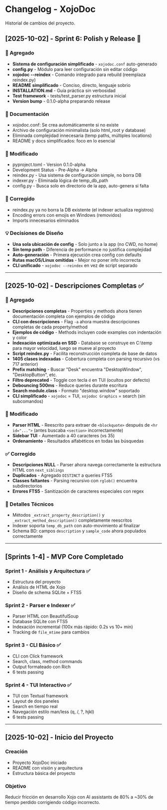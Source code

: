 # Changelog - XojoDoc

Historial de cambios del proyecto.

## [2025-10-02] - Sprint 6: Polish y Release 🚀

### 🎉 Agregado
- **Sistema de configuración simplificado** - `xojodoc.conf` auto-generado
- **config.py** - Módulo para leer configuración sin editar código
- **xojodoc --reindex** - Comando integrado para rebuild (reemplaza reindex.py)
- **README simplificado** - Conciso, directo, lenguaje sobrio
- **INSTALLATION.md** - Guía práctica sin verbosidad
- **Test framework** - tests/test_parser.py estructura inicial
- **Version bump** - 0.1.0-alpha preparando release

### 📝 Documentación
- xojodoc.conf: Se crea automáticamente si no existe
- Archivo de configuración minimalista (solo html_root y database)
- Eliminada complejidad innecesaria (temp paths, múltiples locations)
- README y docs simplificados: foco en lo esencial

### 🔧 Modificado  
- pyproject.toml - Version 0.1.0-alpha
- Development Status - Pre-Alpha → Alpha
- reindex.py - Usa sistema de configuración simple, no borra DB
- indexer.py - Eliminada lógica de temp_db_path
- config.py - Busca solo en directorio de la app, auto-genera si falta

### 🐛 Corregido
- reindex.py ya no borra la DB existente (el indexer actualiza registros)
- Encoding errors con emojis en Windows (removidos)
- Imports innecesarios eliminados

### 💡 Decisiones de Diseño
- **Una sola ubicación de config** - Solo junto a la app (no CWD, no home)
- **Sin temp path** - Diferencia de performance no justifica complejidad
- **Auto-generación** - Primera ejecución crea config con defaults
- **Rutas macOS/Linux omitidas** - Mejor no poner info incorrecta
- **CLI unificado** - `xojodoc --reindex` en vez de script separado

---

## [2025-10-02] - Descripciones Completas ✅

### 🎉 Agregado
- **Descripciones completas** - Properties y methods ahora tienen documentación completa con ejemplos de código
- **CLI con descripciones** - Flag `-a` ahora muestra descripciones completas de cada property/method
- **Ejemplos de código** - Methods incluyen code examples con indentación y color
- **Indexación optimizada en SSD** - Database se construye en C:\temp para mayor velocidad, luego se mueve al proyecto
- **Script reindex.py** - Facilita reconstrucción completa de base de datos
- **1405 clases indexadas** - Cobertura completa con parsing recursivo (vs 717 anterior)
- **Prefix matching** - Buscar "Desk" encuentra "DesktopWindow", "DesktopButton", etc.
- **Filtro deprecated** - Toggle con tecla `d` en TUI (ocultos por defecto)
- **Debouncing 500ms** - Reduce queries durante escritura
- **Search module.class** - Formato "desktop.window" soportado
- **CLI simplificado** - `xojodoc` = TUI, `xojodoc Graphics` = search (sin subcomandos)

### 🔧 Modificado  
- **Parser HTML** - Reescrito para extraer de `<blockquote>` después de `<hr id="...">` (antes buscaba `<section>` incorrectamente)
- **Sidebar TUI** - Aumentado a 40 caracteres (vs 35)
- **Ordenamiento** - Resultados alfabéticos en todas las búsquedas

### ✅ Corregido
- **Descripciones NULL** - Parser ahora navega correctamente la estructura HTML con `next_siblings`
- **Duplicados** - Agregado `DISTINCT` a queries FTS5
- **Classes faltantes** - Parsing recursivo con `rglob()` encuentra subdirectorios
- **Errores FTS5** - Sanitización de caracteres especiales con regex

### 🔨 Detalles Técnicos
- Métodos `_extract_property_description()` y `_extract_method_description()` completamente reescritos
- Indexer soporta `temp_db_path` con auto-movimiento al finalizar
- Schema BD: campos `description` y `sample_code` ahora populados correctamente

---

## [Sprints 1-4] - MVP Core Completado

### Sprint 1 - Análisis y Arquitectura ✅
- Estructura del proyecto
- Análisis de HTML de Xojo
- Diseño de schema SQLite + FTS5

### Sprint 2 - Parser e Indexer ✅
- Parser HTML con BeautifulSoup
- Database SQLite con FTS5
- Indexación incremental (100x más rápido: 0.2s vs 10+ min)
- Tracking de `file_mtime` para cambios

### Sprint 3 - CLI Básico ✅  
- CLI con Click framework
- Search, class, method commands
- Output formateado con Rich
- 6 tests passing

### Sprint 4 - TUI Interactivo ✅
- TUI con Textual framework
- Layout de dos paneles
- Search en tiempo real
- Navegación estilo man/less (q, /, ?, hjkl)
- 6 tests passing

---

## [2025-10-02] - Inicio del Proyecto

### Creación
- Proyecto XojoDoc iniciado
- README con visión y arquitectura
- Estructura básica del proyecto

### Objetivo
Reducir fricción en desarrollo Xojo con AI assistants de 80% a ~30% de tiempo perdido corrigiendo código incorrecto.
